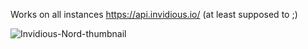 
Works on all instances https://api.invidious.io/ (at least supposed to ;)

![Invidious-Nord-thumbnail](https://user-images.githubusercontent.com/118688422/203211076-9e5e74b3-7c93-4ec8-8009-c69066387170.jpg)
